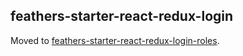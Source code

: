 ## feathers-starter-react-redux-login

Moved to [feathers-starter-react-redux-login-roles](https://github.com/eddyystop/feathers-starter-react-redux-login-roles).